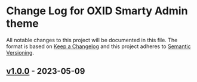 # Change Log for OXID Smarty Admin theme

All notable changes to this project will be documented in this file.
The format is based on [Keep a Changelog](http://keepachangelog.com/)
and this project adheres to [Semantic Versioning](http://semver.org/).

## [v1.0.0] - 2023-05-09

[v1.0.0]: https://github.com/OXID-eSales/smarty-admin-theme/releases/tag/v1.0.0
